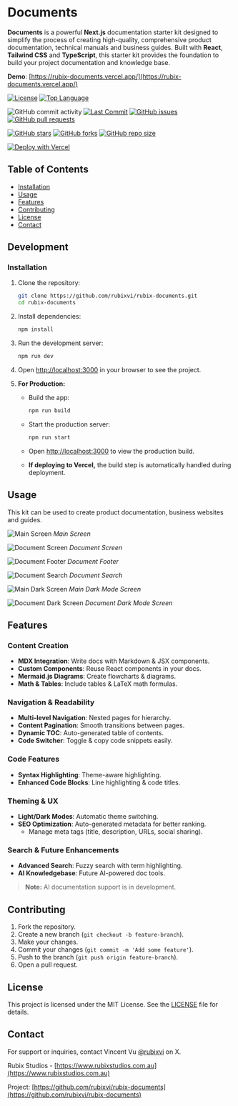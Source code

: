 # Documents

**Documents** is a powerful **Next.js** documentation starter kit designed to simplify the process of creating high-quality, comprehensive product documentation, technical manuals and business guides. Built with **React**, **Tailwind CSS** and **TypeScript**, this starter kit provides the foundation to build your project documentation and knowledge base.

**Demo**: [https://rubix-documents.vercel.app/](https://rubix-documents.vercel.app/)

[![License](https://img.shields.io/badge/license-MIT-green.svg)](LICENSE)
[![Top Language](https://img.shields.io/github/languages/top/rubixvi/rubix-documents)](https://github.com/rubixvi/rubix-documents)

![GitHub commit activity](https://img.shields.io/github/commit-activity/m/rubixvi/rubix-documents)
[![Last Commit](https://img.shields.io/github/last-commit/rubixvi/rubix-documents)](https://github.com/rubixvi/rubix-documents/commits)
[![GitHub issues](https://img.shields.io/github/issues/rubixvi/rubix-documents)](https://github.com/rubixvi/rubix-documents/issues)
[![GitHub pull requests](https://img.shields.io/github/issues-pr/rubixvi/rubix-documents)](https://github.com/rubixvi/rubix-documents/pulls)

[![GitHub stars](https://img.shields.io/github/stars/rubixvi/rubix-documents)](https://github.com/rubixvi/rubix-documents/stargazers)
[![GitHub forks](https://img.shields.io/github/forks/rubixvi/rubix-documents)](https://github.com/rubixvi/rubix-documents/network)
[![GitHub repo size](https://img.shields.io/github/repo-size/rubixvi/rubix-documents)](https://github.com/rubixvi/rubix-documents)

[![Deploy with Vercel](https://vercel.com/button)](https://vercel.com/new/clone?repository-url=https%3A%2F%2Fgithub.com%2Frubixvi%2Frubix-documents&project-name=my-documents&repository-name=my-documents&demo-title=Documents&demo-description=This%20Document%20Starter%20Kit%20is%20developed%20with%20Next.js%2C%20Tailwind%20CSS%20and%20TypeScript.%20It%20serves%20as%20a%20flexible%20and%20scalable%20foundation%20for%20building%20documentation%20websites%20or%20content-driven%20projects.&demo-url=https%3A%2F%2Frubix-documents.vercel.app%2F&demo-image=https%3A%2F%2Fgithub.com%2Frubixvi%2Frubix-documents%2Fblob%2Fmain%2Fpublic%2Fscreens%2Fscreen-1.png)

## Table of Contents

- [Installation](#installation)
- [Usage](#usage)
- [Features](#features)
- [Contributing](#contributing)
- [License](#license)
- [Contact](#contact)

## Development

### Installation

1. Clone the repository:

   ```bash
   git clone https://github.com/rubixvi/rubix-documents.git
   cd rubix-documents
   ```

2. Install dependencies:

   ```bash
   npm install
   ```

3. Run the development server:

   ```bash
   npm run dev
   ```

4. Open [http://localhost:3000](http://localhost:3000) in your browser to see the project.

5. **For Production:**

   - Build the app:

     ```bash
     npm run build
     ```

   - Start the production server:

     ```bash
     npm run start
     ```

   - Open [http://localhost:3000](http://localhost:3000) to view the production build.

   - **If deploying to Vercel,** the build step is automatically handled during deployment.

## Usage

This kit can be used to create product documentation, business websites and guides.

![Main Screen](./public/screens/screen-1.png)
_Main Screen_

![Document Screen](./public/screens/screen-2.png)
_Document Screen_

![Document Footer](./public/screens/screen-3.png)
_Document Footer_

![Document Search](./public/screens/screen-4.png)
_Document Search_

![Main Dark Screen](./public/screens/screen-5.png)
_Main Dark Mode Screen_

![Document Dark Screen](./public/screens/screen-6.png)
_Document Dark Mode Screen_

## Features

### Content Creation

- **MDX Integration**: Write docs with Markdown & JSX components.
- **Custom Components**: Reuse React components in your docs.
- **Mermaid.js Diagrams**: Create flowcharts & diagrams.
- **Math & Tables**: Include tables & LaTeX math formulas.

### Navigation & Readability

- **Multi-level Navigation**: Nested pages for hierarchy.
- **Content Pagination**: Smooth transitions between pages.
- **Dynamic TOC**: Auto-generated table of contents.
- **Code Switcher**: Toggle & copy code snippets easily.

### Code Features

- **Syntax Highlighting**: Theme-aware highlighting.
- **Enhanced Code Blocks**: Line highlighting & code titles.

### Theming & UX

- **Light/Dark Modes**: Automatic theme switching.
- **SEO Optimization**: Auto-generated metadata for better ranking.
  - Manage meta tags (title, description, URLs, social sharing).

### Search & Future Enhancements

- **Advanced Search**: Fuzzy search with term highlighting.
- **AI Knowledgebase**: Future AI-powered doc tools.

> **Note:** AI documentation support is in development.

## Contributing

1. Fork the repository.
2. Create a new branch (`git checkout -b feature-branch`).
3. Make your changes.
4. Commit your changes (`git commit -m 'Add some feature'`).
5. Push to the branch (`git push origin feature-branch`).
6. Open a pull request.

## License

This project is licensed under the MIT License. See the [LICENSE](./LICENSE) file for details.

## Contact

For support or inquiries, contact Vincent Vu [@rubixvi](https://x.com/rubixvi) on X.

Rubix Studios - [https://www.rubixstudios.com.au](https://www.rubixstudios.com.au)

Project: [https://github.com/rubixvi/rubix-documents](https://github.com/rubixvi/rubix-documents)
